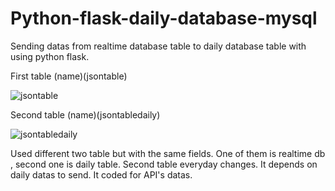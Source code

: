 # Python-flask-daily-database-mysql
Sending datas from realtime database table to daily database table with using python flask.

First table (name)(jsontable)

![jsontable](https://user-images.githubusercontent.com/15982955/206988370-66d3487b-bb21-40d9-a784-0da4a41177d1.PNG)

Second table (name)(jsontabledaily)

![jsontabledaily](https://user-images.githubusercontent.com/15982955/206988394-27b4d726-af7d-445a-a3a3-8b8009ee2648.PNG)

Used different two table but with the same fields. One of them is realtime db , second one is daily table. Second table everyday changes. It depends on daily datas to send. It coded for API's datas.
